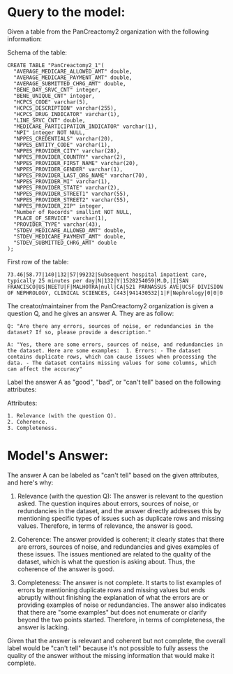 # Query to the model:
Given a table from the PanCreactomy2 organization with the following information:

Schema of the table:
```
CREATE TABLE "PanCreactomy2_1"(
  "AVERAGE_MEDICARE_ALLOWED_AMT" double,
  "AVERAGE_MEDICARE_PAYMENT_AMT" double,
  "AVERAGE_SUBMITTED_CHRG_AMT" double,
  "BENE_DAY_SRVC_CNT" integer,
  "BENE_UNIQUE_CNT" integer,
  "HCPCS_CODE" varchar(5),
  "HCPCS_DESCRIPTION" varchar(255),
  "HCPCS_DRUG_INDICATOR" varchar(1),
  "LINE_SRVC_CNT" double,
  "MEDICARE_PARTICIPATION_INDICATOR" varchar(1),
  "NPI" integer NOT NULL,
  "NPPES_CREDENTIALS" varchar(20),
  "NPPES_ENTITY_CODE" varchar(1),
  "NPPES_PROVIDER_CITY" varchar(28),
  "NPPES_PROVIDER_COUNTRY" varchar(2),
  "NPPES_PROVIDER_FIRST_NAME" varchar(20),
  "NPPES_PROVIDER_GENDER" varchar(1),
  "NPPES_PROVIDER_LAST_ORG_NAME" varchar(70),
  "NPPES_PROVIDER_MI" varchar(1),
  "NPPES_PROVIDER_STATE" varchar(2),
  "NPPES_PROVIDER_STREET1" varchar(55),
  "NPPES_PROVIDER_STREET2" varchar(55),
  "NPPES_PROVIDER_ZIP" integer,
  "Number of Records" smallint NOT NULL,
  "PLACE_OF_SERVICE" varchar(1),
  "PROVIDER_TYPE" varchar(43),
  "STDEV_MEDICARE_ALLOWED_AMT" double,
  "STDEV_MEDICARE_PAYMENT_AMT" double,
  "STDEV_SUBMITTED_CHRG_AMT" double
);
```

First row of the table:
```
73.46|58.77|140|132|57|99232|Subsequent hospital inpatient care, typically 25 minutes per day|N|132|Y|1528254059|M.D,|I|SAN FRANCISCO|US|NEETU|F|MALHOTRA|null|CA|521 PARNASSUS AVE|UCSF DIVISION OF NEPHROLOGY, CLINICAL SCIENCES, C443|941430532|1|F|Nephrology|0|0|0
```

The creator/maintainer from the PanCreactomy2 organization is given a question Q, and he gives an answer A. They are as follow:

```
Q: "Are there any errors, sources of noise, or redundancies in the dataset? If so, please provide a description."

A: "Yes, there are some errors, sources of noise, and redundancies in the dataset. Here are some examples:  1. Errors: - The dataset contains duplicate rows, which can cause issues when processing the data. - The dataset contains missing values for some columns, which can affect the accuracy"
```

Label the answer A as "good", "bad", or "can't tell" based on the following attributes:

Attributes:
```
1. Relevance (with the question Q).
2. Coherence.
3. Completeness.
```

# Model's Answer:
The answer A can be labeled as "can't tell" based on the given attributes, and here's why:

1. Relevance (with the question Q):
The answer is relevant to the question asked. The question inquires about errors, sources of noise, or redundancies in the dataset, and the answer directly addresses this by mentioning specific types of issues such as duplicate rows and missing values. Therefore, in terms of relevance, the answer is good.

2. Coherence:
The answer provided is coherent; it clearly states that there are errors, sources of noise, and redundancies and gives examples of these issues. The issues mentioned are related to the quality of the dataset, which is what the question is asking about. Thus, the coherence of the answer is good.

3. Completeness:
The answer is not complete. It starts to list examples of errors by mentioning duplicate rows and missing values but ends abruptly without finishing the explanation of what the errors are or providing examples of noise or redundancies. The answer also indicates that there are "some examples" but does not enumerate or clarify beyond the two points started. Therefore, in terms of completeness, the answer is lacking.

Given that the answer is relevant and coherent but not complete, the overall label would be "can't tell" because it's not possible to fully assess the quality of the answer without the missing information that would make it complete.
